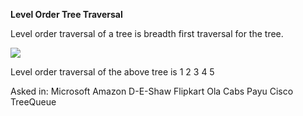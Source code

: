 **Level Order Tree Traversal**

Level order traversal of a tree is breadth first traversal for the tree.

<img src="https://www.geeksforgeeks.org/wp-content/uploads/level_order_traversal.png"/>

Level order traversal of the above tree is 1 2 3 4 5

Asked in:
Microsoft Amazon D-E-Shaw Flipkart Ola Cabs Payu Cisco TreeQueue